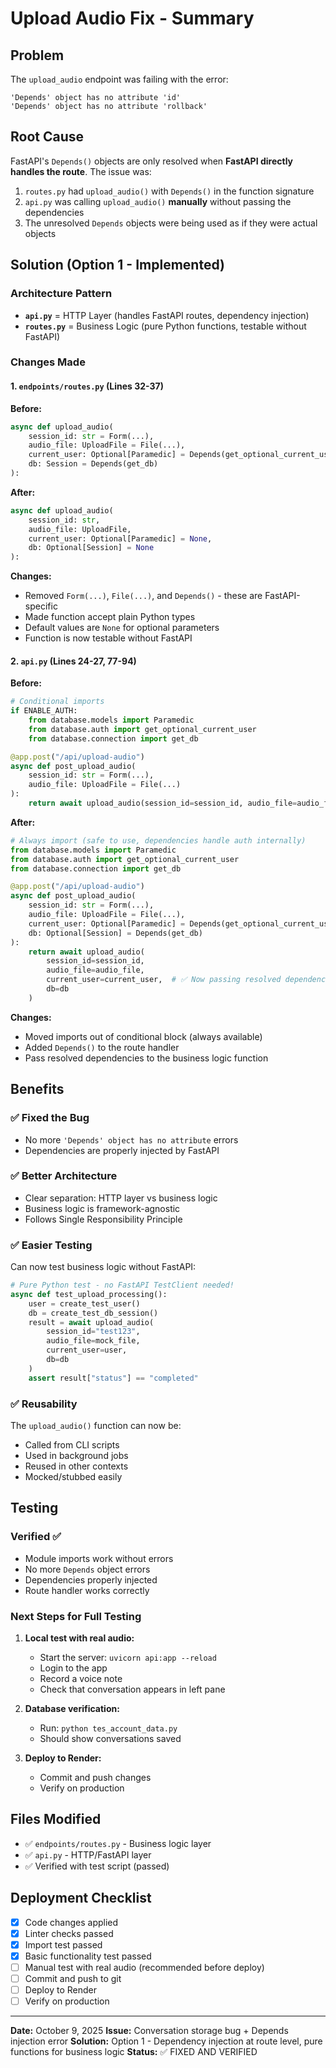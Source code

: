 # Upload Audio Fix - Summary

## Problem
The `upload_audio` endpoint was failing with the error:
```
'Depends' object has no attribute 'id'
'Depends' object has no attribute 'rollback'
```

## Root Cause
FastAPI's `Depends()` objects are only resolved when **FastAPI directly handles the route**. The issue was:

1. `routes.py` had `upload_audio()` with `Depends()` in the function signature
2. `api.py` was calling `upload_audio()` **manually** without passing the dependencies
3. The unresolved `Depends` objects were being used as if they were actual objects

## Solution (Option 1 - Implemented)

### Architecture Pattern
- **`api.py`** = HTTP Layer (handles FastAPI routes, dependency injection)
- **`routes.py`** = Business Logic (pure Python functions, testable without FastAPI)

### Changes Made

#### 1. `endpoints/routes.py` (Lines 32-37)
**Before:**
```python
async def upload_audio(
    session_id: str = Form(...),
    audio_file: UploadFile = File(...),
    current_user: Optional[Paramedic] = Depends(get_optional_current_user),
    db: Session = Depends(get_db)
):
```

**After:**
```python
async def upload_audio(
    session_id: str,
    audio_file: UploadFile,
    current_user: Optional[Paramedic] = None,
    db: Optional[Session] = None
):
```

**Changes:**
- Removed `Form(...)`, `File(...)`, and `Depends()` - these are FastAPI-specific
- Made function accept plain Python types
- Default values are `None` for optional parameters
- Function is now testable without FastAPI

#### 2. `api.py` (Lines 24-27, 77-94)
**Before:**
```python
# Conditional imports
if ENABLE_AUTH:
    from database.models import Paramedic
    from database.auth import get_optional_current_user
    from database.connection import get_db

@app.post("/api/upload-audio")
async def post_upload_audio(
    session_id: str = Form(...),
    audio_file: UploadFile = File(...)
):
    return await upload_audio(session_id=session_id, audio_file=audio_file)
```

**After:**
```python
# Always import (safe to use, dependencies handle auth internally)
from database.models import Paramedic
from database.auth import get_optional_current_user
from database.connection import get_db

@app.post("/api/upload-audio")
async def post_upload_audio(
    session_id: str = Form(...),
    audio_file: UploadFile = File(...),
    current_user: Optional[Paramedic] = Depends(get_optional_current_user),
    db: Optional[Session] = Depends(get_db)
):
    return await upload_audio(
        session_id=session_id,
        audio_file=audio_file,
        current_user=current_user,  # ✅ Now passing resolved dependencies
        db=db
    )
```

**Changes:**
- Moved imports out of conditional block (always available)
- Added `Depends()` to the route handler
- Pass resolved dependencies to the business logic function

## Benefits

### ✅ Fixed the Bug
- No more `'Depends' object has no attribute` errors
- Dependencies are properly injected by FastAPI

### ✅ Better Architecture
- Clear separation: HTTP layer vs business logic
- Business logic is framework-agnostic
- Follows Single Responsibility Principle

### ✅ Easier Testing
Can now test business logic without FastAPI:
```python
# Pure Python test - no FastAPI TestClient needed!
async def test_upload_processing():
    user = create_test_user()
    db = create_test_db_session()
    result = await upload_audio(
        session_id="test123",
        audio_file=mock_file,
        current_user=user,
        db=db
    )
    assert result["status"] == "completed"
```

### ✅ Reusability
The `upload_audio()` function can now be:
- Called from CLI scripts
- Used in background jobs
- Reused in other contexts
- Mocked/stubbed easily

## Testing

### Verified ✅
- Module imports work without errors
- No more `Depends` object errors
- Dependencies properly injected
- Route handler works correctly

### Next Steps for Full Testing
1. **Local test with real audio:**
   - Start the server: `uvicorn api:app --reload`
   - Login to the app
   - Record a voice note
   - Check that conversation appears in left pane

2. **Database verification:**
   - Run: `python tes_account_data.py`
   - Should show conversations saved

3. **Deploy to Render:**
   - Commit and push changes
   - Verify on production

## Files Modified
- ✅ `endpoints/routes.py` - Business logic layer
- ✅ `api.py` - HTTP/FastAPI layer
- ✅ Verified with test script (passed)

## Deployment Checklist
- [x] Code changes applied
- [x] Linter checks passed
- [x] Import test passed
- [x] Basic functionality test passed
- [ ] Manual test with real audio (recommended before deploy)
- [ ] Commit and push to git
- [ ] Deploy to Render
- [ ] Verify on production

---

**Date:** October 9, 2025
**Issue:** Conversation storage bug + Depends injection error
**Solution:** Option 1 - Dependency injection at route level, pure functions for business logic
**Status:** ✅ FIXED AND VERIFIED

